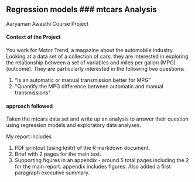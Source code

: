 ## Regression models ### mtcars Analysis
Aaryaman Awasthi Course Project

#### Context of the Project
You work for Motor Trend, a magazine about the automobile industry. Looking at a data set of a collection of cars, they are interested in exploring the relationship between a set of variables and miles per gallon (MPG) (outcome).
They are particularly interested in the following two questions:

1. “Is an automatic or manual transmission better for MPG”
2. "Quantify the MPG difference between automatic and manual transmissions"

#### approach followed
Taken the mtcars data set and write up an analysis to answer their question using regression models and exploratory data analyses.

My report includes

1. PDF printout (using knitr) of the R markdown document.
2. Brief with 2 pages for the main text.
3. Supporting figures in an appendix - around 5 total pages including the 2 for the main report. appendix includes figures.
Also added a first paragraph executive summary.
#####

